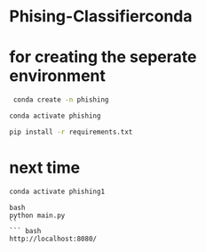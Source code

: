 # Phising-Classifierconda 
# for creating the seperate environment
``` bash
 conda create -n phishing
 ```

``` bash 
conda activate phishing
```
``` bash 
pip install -r requirements.txt
```
# next time 
``` bash  
conda activate phishing1
```
``` 
bash 
python main.py
``
``` bash 
http://localhost:8080/
```